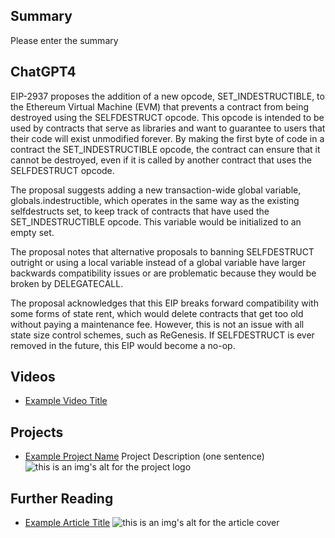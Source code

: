 ## Summary

Please enter the summary

## ChatGPT4

EIP-2937 proposes the addition of a new opcode, SET_INDESTRUCTIBLE, to the Ethereum Virtual Machine (EVM) that prevents a contract from being destroyed using the SELFDESTRUCT opcode. This opcode is intended to be used by contracts that serve as libraries and want to guarantee to users that their code will exist unmodified forever. By making the first byte of code in a contract the SET_INDESTRUCTIBLE opcode, the contract can ensure that it cannot be destroyed, even if it is called by another contract that uses the SELFDESTRUCT opcode. 

The proposal suggests adding a new transaction-wide global variable, globals.indestructible, which operates in the same way as the existing selfdestructs set, to keep track of contracts that have used the SET_INDESTRUCTIBLE opcode. This variable would be initialized to an empty set. 

The proposal notes that alternative proposals to banning SELFDESTRUCT outright or using a local variable instead of a global variable have larger backwards compatibility issues or are problematic because they would be broken by DELEGATECALL. 

The proposal acknowledges that this EIP breaks forward compatibility with some forms of state rent, which would delete contracts that get too old without paying a maintenance fee. However, this is not an issue with all state size control schemes, such as ReGenesis. If SELFDESTRUCT is ever removed in the future, this EIP would become a no-op.

## Videos

- [Example Video Title](https://www.youtube.com/watch?v=TDGq4aeevgY)

## Projects

- [Example Project Name](https://xxxx.xxx/xxxxx) Project Description (one sentence) ![this is an img's alt for the project logo](https://xxxx.xxx/project-logo.xxx)

## Further Reading

- [Example Article Title](https://xxxx.xxx/xxxxx) ![this is an img's alt for the article cover](https://xxxx.xxx/article-cover.xxx)
